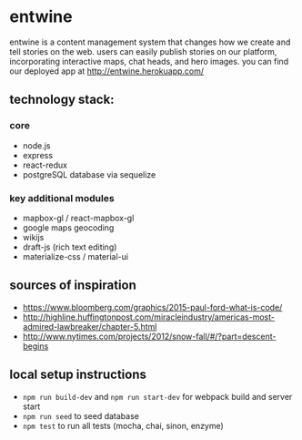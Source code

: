 # entwine

entwine is a content management system that changes how we create and tell stories on the web. users can easily publish stories on our platform, incorporating interactive maps, chat heads, and hero images. you can find our deployed app at http://entwine.herokuapp.com/

## technology stack: 
### core
* node.js
* express
* react-redux
* postgreSQL database via sequelize

### key additional modules
* mapbox-gl / react-mapbox-gl
* google maps geocoding
* wikijs
* draft-js (rich text editing)
* materialize-css / material-ui 

## sources of inspiration
* https://www.bloomberg.com/graphics/2015-paul-ford-what-is-code/
* http://highline.huffingtonpost.com/miracleindustry/americas-most-admired-lawbreaker/chapter-5.html
* http://www.nytimes.com/projects/2012/snow-fall/#/?part=descent-begins

## local setup instructions
* `npm run build-dev` and `npm run start-dev` for webpack build and server start
* `npm run seed` to seed database
* `npm test` to run all tests (mocha, chai, sinon, enzyme)

